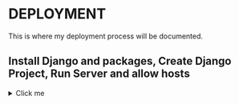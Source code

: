 # DEPLOYMENT

This is where my deployment process will be documented.

## Install Django and packages, Create Django Project, Run Server and allow hosts

<details>
<summary>Click me</summary>

- Install django with *pip3 install django~=4.2.1*
- Install gunicorn with *pip3 install gunicorn ~=20.1*
- Install whitenoise with *pip3 install whitenoise~=6.5.0*
- Install psycopg2 and dj_database_url with *pip3 install dj_database_url~=0.5 psycopg2~=2.9*

- Use command *pip3 freeze --local > requirements.txt* to create requirements.txt and add relavent packages to it.

![requirements.txt after install](docs/local_deployment/01-requirements.txt.png)

## Create Django Project 

- Using the command *django-admin startproject elite .* creates our django project at the top level.

![Django Project Directory](docs/local_deployment/02-django-project.png)